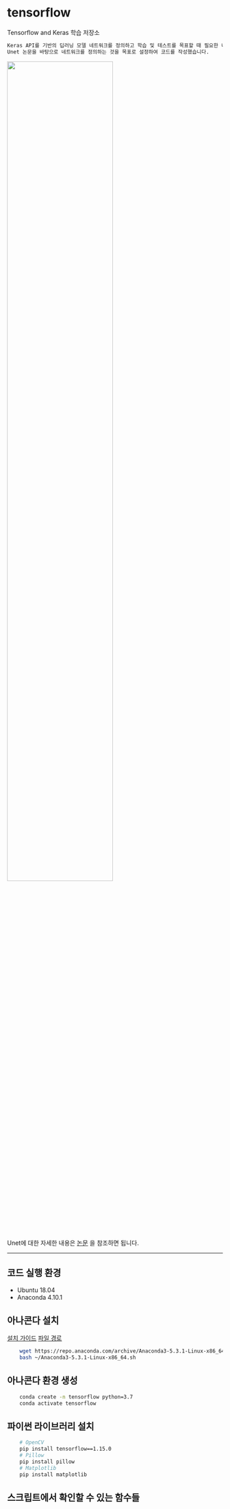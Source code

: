 # tensorflow
Tensorflow and Keras 학습 저장소
```txt
Keras API를 기반의 딥러닝 모델 네트워크를 정의하고 학습 및 테스트를 목표할 때 필요한 내용을 포함하며,
Unet 논문을 바탕으로 네트워크를 정의하는 것을 목표로 설정하여 코드를 작성했습니다.
```

<img src="https://lmb.informatik.uni-freiburg.de/people/ronneber/u-net/u-net-architecture.png" width="70%">

Unet에 대한 자세한 내용은 [논문](https://arxiv.org/pdf/1505.04597.pdf) 을 참조하면 됩니다.
***

## 코드 실행 환경

- Ubuntu 18.04
- Anaconda 4.10.1

## 아나콘다 설치

[설치 가이드](https://docs.anaconda.com/anaconda/install/linux/)
[파일 경로](https://repo.anaconda.com/archive/)
```bash
    wget https://repo.anaconda.com/archive/Anaconda3-5.3.1-Linux-x86_64.sh -O ~/Anaconda3-5.3.1-Linux-x86_64.sh
    bash ~/Anaconda3-5.3.1-Linux-x86_64.sh
```

## 아나콘다 환경 생성

```bash
    conda create -n tensorflow python=3.7
    conda activate tensorflow
```

## 파이썬 라이브러리 설치

```bash
    # OpenCV
    pip install tensorflow==1.15.0
    # Pillow
    pip install pillow
    # Matplotlib
    pip install matplotlib
```

## 스크립트에서 확인할 수 있는 함수들


